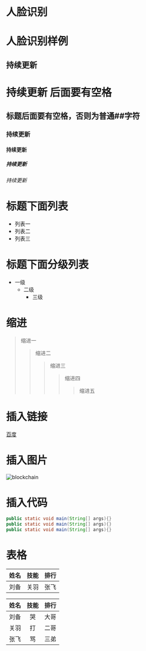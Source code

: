 # 人脸识别
人脸识别样例
====

持续更新
-----
# 持续更新 后面要有空格
## 标题后面要有空格，否则为普通##字符
### 持续更新
#### 持续更新
##### 持续更新
###### 持续更新

# 标题下面列表
* 列表一
* 列表二
* 列表三

# 标题下面分级列表
* 一级
  * 二级
    * 三级



# 缩进

> 缩进一
>> 缩进二
>>> 缩进三
>>>> 缩进四
>>>>> 缩进五

# 插入链接

[百度](https://www.baidu.com/?tn=64075107_1_dg)

# 插入图片

![blockchain](https://ss0.bdstatic.com/70cFvHSh_Q1YnxGkpoWK1HF6hhy/it/u=702257389,1274025419&fm=27&gp=0.jpg "区块链")


# 插入代码
```java
public static void main(String[] args){}
public static void main(String[] args){}
public static void main(String[] args){}
```

# 表格

姓名 | 技能 | 排行
---|:--:|---:
刘备|关羽|张飞

姓名|技能|排行
--|:--:|--:
刘备|哭|大哥
关羽|打|二哥
张飞|骂|三弟
